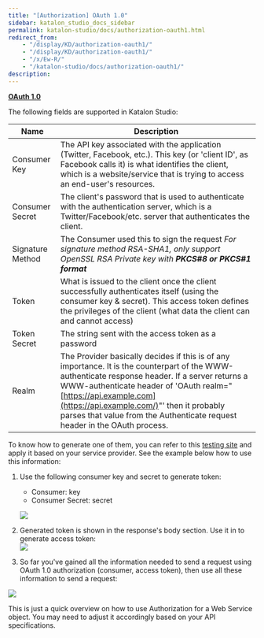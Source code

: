```yaml
---
title: "[Authorization] OAuth 1.0" 
sidebar: katalon_studio_docs_sidebar
permalink: katalon-studio/docs/authorization-oauth1.html 
redirect_from:
    - "/display/KD/authorization-oauth1/"
    - "/display/KD/authorization-oauth1/"
    - "/x/Ew-R/"
    - "/katalon-studio/docs/authorization-oauth1/"
description: 
---
```

**[OAuth 1.0](https://oauth.net/core/1.0a/)**

The following fields are supported in Katalon Studio:

| Name | Description |
| --- | --- |
| Consumer Key | The API key associated with the application (Twitter, Facebook, etc.). This key (or 'client ID', as Facebook calls it) is what identifies the client, which is a website/service that is trying to access an end-user's resources. |
| Consumer Secret | The client's password that is used to authenticate with the authentication server, which is a Twitter/Facebook/etc. server that authenticates the client. |
| Signature Method | The Consumer used this to sign the request _For signature method RSA-SHA1, only support OpenSSL RSA Private key with **PKCS#8 or PKCS#1 format**_ |
| Token | What is issued to the client once the client successfully authenticates itself (using the consumer key & secret). This access token defines the privileges of the client (what data the client can and cannot access) |
| Token Secret | The string sent with the access token as a password |
| Realm | The Provider basically decides if this is of any importance. It is the counterpart of the WWW-authenticate response header. If a server returns a WWW-authenticate header of 'OAuth realm="[https://api.example.com](https://api.example.com/)"' then it probably parses that value from the Authenticate request header in the OAuth process. |

To know how to generate one of them, you can refer to this [testing site](http://term.ie/oauth/example/index.php) and apply it based on your service provider. See the example below how to use this information:

1.  Use the following consumer key and secret to generate token:
    
    *   Consumer: key
    *   Consumer Secret: secret
    
    ![](../../images/katalon-studio/docs/copy-of-authorization/Screen-Shot-2018-08-08-at-11.10.21.png)
2.  Generated token is shown in the response's body section. Use it in to generate access token:  
    ![](../../images/katalon-studio/docs/copy-of-authorization/Screen-Shot-2018-08-08-at-11.22.08.png)
3.  So far you've gained all the information needed to send a request using OAuth 1.0 authorization (consumer, access token), then use all these information to send a request:

![](../../images/katalon-studio/docs/copy-of-authorization/Screen-Shot-2018-08-08-at-11.36.20.png)

This is just a quick overview on how to use Authorization for a Web Service object. You may need to adjust it accordingly based on your API specifications.